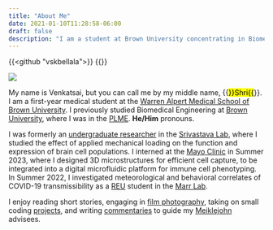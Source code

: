 ```yaml
---
title: "About Me"
date: 2021-01-10T11:28:58-06:00
draft: false
description: "I am a student at Brown University concentrating in Biomedical Engineering."
---
```

{{<github "vskbellala">}} {{<orcid>}}


<img class='left-float' src="/img/VenkatsaiBellala.webp">

My name is Venkatsai, but you can call me by my middle name, {{<mark>}}Shri{{</mark>}}. I am a first-year medical student at the [Warren Alpert Medical School of Brown University](https://medical.brown.edu/). I previously studied Biomedical Engineering at [Brown University](https://www.brown.edu/academics/biomedical-engineering/), where I was in the [PLME](https://plme.med.brown.edu/). **He/Him** pronouns.

I was formerly an [undergraduate researcher](/research) in the [Srivastava Lab](https://sites.brown.edu/srivastavalab/), where I studied the effect of applied mechanical loading on the function and expression of brain cell populations. I interned at the [Mayo Clinic](https://college.mayo.edu/academics/biomedical-research-training/summer-undergraduate-research-fellowship-surf/) in Summer 2023, where I designed 3D microstructures for efficient cell capture, to be integrated into a digital microfluidic platform for immune cell phenotyping. In Summer 2022, I investigated meteorological and behavioral correlates of COVID-19 transmissibility as a [REU](https://www.schmalelab.spes.vt.edu/REU/home.html) student in the [Marr Lab](http://www.air.cee.vt.edu/).





<!-- At Brown, I [investigate](/research) the effect of applied mechanical loading on the function and expression of brain cell populations in the [Srivastava Lab](https://sites.brown.edu/srivastavalab/). I previously conducted research in polymer mechanics and evaluating [environmental impacts on polymer performance](/assets/NE_Poster.pdf).

In Summer 2022, I researched [meteorological and behavioral correlates of COVID-19 transmissibility](/assets/VT_Bellala.pdf) as a [REU](https://www.schmalelab.spes.vt.edu/REU/home.html) student in the [Marr Lab](http://www.air.cee.vt.edu/). -->

<!-- I write [advising commentaries](/advising) to guide my [Meiklejohn](https://www.brown.edu/academics/college/advising/peer/) advisees. -->

I enjoy reading short stories, engaging in [film photography](/photos), taking on small coding [projects](/projects), and writing [commentaries](/advising) to guide my [Meiklejohn](https://www.brown.edu/academics/college/advising/peer/) advisees.

<!-- I also love to try my hand at designing [websites](/projects/covid-visuals/) (and [dashboards](/projects/solar-charger)). -->
